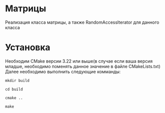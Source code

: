 # Матрицы

Реализация класса матрицы, а также RandomAccessIterator для данного класса

# Установка 
Необходим CMake версии 3.22 или выше(в случае если ваша версия младше, необходимо поменять данное значение в файле CMakeLists.txt)
Далее необходимо выполнить следующие комманды:

`mkdir build`

`cd build`

`cmake ..`

`make`


